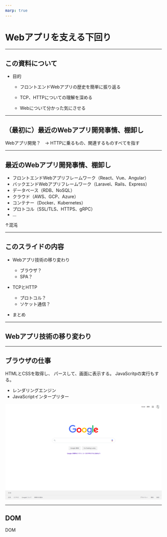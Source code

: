 ```yaml
---
marp: true
---
```


<!--
theme: gaia
_class: lead
-->

# Webアプリを支える下回り

---

## この資料について

- 目的
  - フロントエンドWebアプリの歴史を簡単に振り返る
  - TCP、HTTPについての理解を深める

  - Webについて分かった気にさせる

---

<!--_class: lead -->

## （最初に）最近のWebアプリ開発事情、棚卸し

Webアプリ開発？　→ HTTPに乗るもの、関連するものすべてを指す

---

## 最近のWebアプリ開発事情、棚卸し

- フロントエンドWebアプリフレームワーク（React、Vue、Angular）
- バックエンドWebアプリフレームワーク（Laravel、Rails、Express）
- データベース（RDB、NoSQL）
- クラウド（AWS、GCP、Azure）
- コンテナー（Docker、Kubernetes）
- プロトコル（SSL/TLS、HTTPS、gRPC）
- …

↑混沌

---

## このスライドの内容

- Webアプリ技術の移り変わり
  - ブラウザ？
  - SPA？
- TCPとHTTP
  - プロトコル？
  - ソケット通信？

- まとめ

---

<!--_class: lead -->

## Webアプリ技術の移り変わり

---

## ブラウザの仕事

HTMLとCSSを取得し、
パースして、画面に表示する。
JavaScritpの実行もする。

- レンダリングエンジン
- JavaScriptインタープリター

![bg left](images/google.com.png)

---

## DOM

DOM

